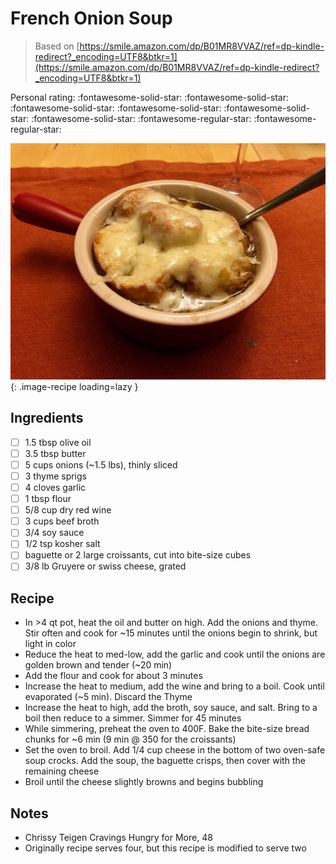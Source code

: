<!-- Needs Manual Review -->

<!-- Do not modify sections with "AUTO-*". They are updated by make.py -->

# French Onion Soup

> Based on [https://smile.amazon.com/dp/B01MR8VVAZ/ref=dp-kindle-redirect?_encoding=UTF8&btkr=1](https://smile.amazon.com/dp/B01MR8VVAZ/ref=dp-kindle-redirect?_encoding=UTF8&btkr=1)

<!-- rating=3; (User can specify rating on scale of 1-5) -->
<!-- AUTO-UserRating -->
Personal rating: :fontawesome-solid-star: :fontawesome-solid-star: :fontawesome-solid-star: :fontawesome-solid-star: :fontawesome-solid-star: :fontawesome-solid-star: :fontawesome-regular-star: :fontawesome-regular-star:
<!-- /AUTO-UserRating -->

<!-- name_image=french_onion_soup.jpeg; (User can specify image name) -->
<!-- AUTO-Image -->
![french_onion_soup.jpeg](./french_onion_soup.jpeg){: .image-recipe loading=lazy }
<!-- /AUTO-Image -->

## Ingredients

* [ ] 1.5 tbsp olive oil
* [ ] 3.5 tbsp butter
* [ ] 5 cups onions (~1.5 lbs), thinly sliced
* [ ] 3 thyme sprigs
* [ ] 4 cloves garlic
* [ ] 1 tbsp flour
* [ ] 5/8 cup dry red wine
* [ ] 3 cups beef broth
* [ ] 3/4 soy sauce
* [ ] 1/2 tsp kosher salt
* [ ] baguette or 2 large croissants, cut into bite-size cubes
* [ ] 3/8 lb Gruyere or swiss cheese, grated

## Recipe

* In >4 qt pot, heat the oil and butter on high. Add the onions and thyme. Stir often and cook for ~15 minutes until the onions begin to shrink, but light in color
* Reduce the heat to med-low, add the garlic and cook until the onions are golden brown and tender (~20 min)
* Add the flour and cook for about 3 minutes
* Increase the heat to medium, add the wine and bring to a boil. Cook until evaporated (~5 min). Discard the Thyme
* Increase the heat to high, add the broth, soy sauce, and salt. Bring to a boil then reduce to a simmer. Simmer for 45 minutes
* While simmering, preheat the oven to 400F. Bake the bite-size bread chunks for ~6 min (9 min @ 350 for the croissants)
* Set the oven to broil. Add 1/4 cup cheese in the bottom of two oven-safe soup crocks. Add the soup, the baguette crisps, then cover with the remaining cheese
* Broil until the cheese slightly browns and begins bubbling

## Notes

* Chrissy Teigen Cravings Hungry for More, 48
* Originally recipe serves four, but this recipe is modified to serve two
